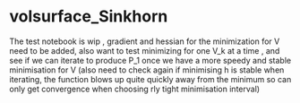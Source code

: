 # volsurface_Sinkhorn
The test notebook is wip , gradient and hessian for the minimization for V need to be added, also want to test minimizing for one V_k at a time ,
and see if we can iterate to produce P_1 once we have a more speedy and stable minimisation for V
(also need to check again if minimising h is stable when iterating, the function blows up quite quickly away from the minimum so can only get convergence when choosing rly 
tight minimisation interval)
